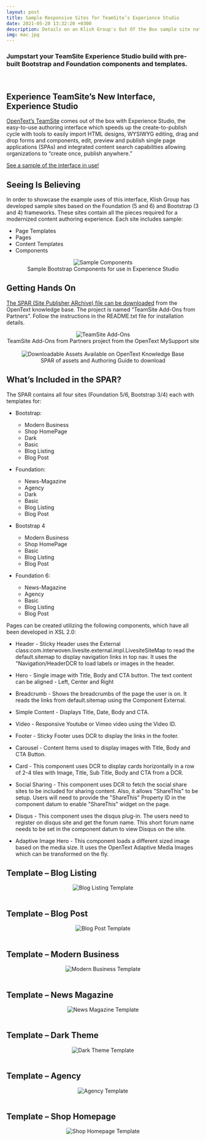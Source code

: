 ```yaml
---
layout: post
title: Sample Responsive Sites for TeamSite’s Experience Studio
date: 2021-05-20 13:32:20 +0300
description: Details on an Klish Group's Out Of the Box sample site native to Experience Studio
img: mac.jpg
---
```


### Jumpstart your TeamSite Experience Studio build with pre-built Bootstrap and Foundation components and templates.  
&nbsp;  

## Experience TeamSite’s New Interface, Experience Studio

[OpenText’s
TeamSite](https://www.opentext.com/products-and-solutions/products/customer-experience-management/web-content-management/opentext-teamsite)
comes out of the box with Experience Studio, the easy-to-use authoring
interface which speeds up the create-to-publish cycle with tools to
easily import HTML designs, WYSIWYG editing, drag and drop forms and
components, edit, preview and publish single page applications (SPAs)
and integrated content search capabilities allowing organizations to
“create once, publish anywhere.”

[See a sample of the interface in
use!](https://v2e9r2n5.map2.ssl.hwcdn.net/vidad/sunnyside.vidavee.com/opentext/OTUnrestricted/A7C49BEA1DCF55A2C357339A6E13E754.mp4)

## Seeing Is Believing

In order to showcase the example uses of this interface, Klish Group has
developed sample sites based on the Foundation (5 and 6) and Bootstrap
(3 and 4) frameworks. These sites contain all the pieces required for a
modernized content authoring experience. Each site includes sample:

-   Page Templates
-   Pages
-   Content Templates
-   Components 

<div style="text-align:center">
<img src="https://res.cloudinary.com/klish-group/image/upload/f_auto,q_auto,w_auto/web/blog/images/estudio-sample-site/image1.png" alt="Sample Components" />
</div>
<div style="text-align:center">Sample Bootstrap Components for use in Experience Studio</div>

## Getting Hands On

[The SPAR (Site Publisher ARchive) file can be downloaded](https://knowledge.opentext.com/knowledge/llisapi.dll/open/69460803)
from the OpenText knowledge base. The project is named “TeamSite Add-Ons from
Partners”.  Follow the
instructions in the README.txt file for installation details.

<div style="text-align:center">
<img src="https://res.cloudinary.com/klish-group/image/upload/f_auto,q_auto,w_auto/web/blog/images/estudio-sample-site/image2.png" alt="TeamSite Add-Ons" />
</div>
<div style="text-align:center">TeamSite Add-Ons from Partners project from the OpenText MySupport site</div>
&nbsp;  


<div style="text-align:center">
<img src="https://res.cloudinary.com/klish-group/image/upload/f_auto,q_auto,w_auto/web/blog/images/estudio-sample-site/image3.png" alt="Downloadable Assets Available on OpenText Knowledge Base" />
</div>
<div style="text-align:center">SPAR of assets and Authoring Guide to download</div>


## What’s Included in the SPAR?

The SPAR contains all four sites (Foundation 5/6, Bootstrap 3/4) each
with templates for:

-   Bootstrap:
    -   Modern Business
    -   Shop HomePage
    -   Dark
    -   Basic
    -   Blog Listing
    -   Blog Post

-   Foundation:
    -   News-Magazine
    -   Agency
    -   Dark
    -   Basic
    -   Blog Listing
    -   Blog Post

-   Bootstrap 4
    -   Modern Business
    -   Shop HomePage
    -   Basic
    -   Blog Listing
    -   Blog Post

-   Foundation 6:
    -   News-Magazine
    -   Agency
    -   Basic
    -   Blog Listing
    -   Blog Post
	
Pages can be created utilizing the following components, which have all
been developed in XSL 2.0:

-   Header - Sticky Header uses the External
    class:com.interwoven.livesite.external.impl.LivesiteSiteMap to read
    the default.sitemap to display navigation links in top nav. It uses 
	the "Navigation/HeaderDCR to load labels or images in the header.

-   Hero - Single image with Title, Body and CTA button. The
    text content can be aligned - Left, Center and Right

-   Breadcrumb - Shows the breadcrumbs of the page the
    user is on. It reads the links from default.sitemap using the
    Component External.

-   Simple Content - Displays Title, Date, Body and
    CTA.

-   Video - Responsive Youtube or Vimeo
    video using the Video ID.

-   Footer - Sticky Footer uses DCR to display the
    links in the footer.

-   Carousel - Content Items used to display images with Title,
    Body and CTA Button.

-   Card - This component uses DCR to display cards horizontally in a
    row of 2-4 tiles with Image, Title, Sub Title, Body and CTA from a
    DCR.

-   Social Sharing - This component uses DCR to fetch the social share
    sites to be included for sharing content. Also, it allows
    "ShareThis" to be setup. Users will need to provide the "ShareThis"
	Property ID in the component datum to enable "ShareThis" widget on 
	the page.

-   Disqus - This component uses the disqus plug-in. The users need to
    register on disqus site and get the forum name. This short forum
    name needs to be set in the component datum to view Disqus on the site.

-   Adaptive Image Hero - This component loads a different sized image
    based on the media size. It uses the OpenText Adaptive Media Images
    which can be transformed on the fly.  


## Template – Blog Listing
<div style="text-align: center;">
<img src="https://res.cloudinary.com/klish-group/image/upload/f_auto,q_auto,w_auto/web/blog/images/estudio-sample-site/image4.png"  alt="Blog Listing Template"/>  
</div>
&nbsp;  

## Template – Blog Post
<div style="text-align: center;">
<img src="https://res.cloudinary.com/klish-group/image/upload/f_auto,q_auto,w_auto/web/blog/images/estudio-sample-site/image5.png" alt="Blog Post Template"/>  
</div>
&nbsp;  

## Template – Modern Business
<div style="text-align: center;">
<img src="https://res.cloudinary.com/klish-group/image/upload/f_auto,q_auto,w_auto/web/blog/images/estudio-sample-site/image6.png" alt="Modern Business Template"/>
</div>
&nbsp;  

## Template – News Magazine

<div style="text-align: center;">
<img src="https://res.cloudinary.com/klish-group/image/upload/f_auto,q_auto,w_auto/web/blog/images/estudio-sample-site/image7.png" alt="News Magazine Template"/>
</div>
&nbsp;  

## Template – Dark Theme

<div style="text-align: center;">
<img src="https://res.cloudinary.com/klish-group/image/upload/f_auto,q_auto,w_auto/web/blog/images/estudio-sample-site/image8.png" alt="Dark Theme Template"/>
</div>
&nbsp;  

## Template – Agency
<div style="text-align: center;">
<img src="https://res.cloudinary.com/klish-group/image/upload/f_auto,q_auto,w_auto/web/blog/images/estudio-sample-site/image9.png" alt="Agency Template"/>
</div>
&nbsp;  

## Template – Shop Homepage
<div style="text-align: center;">
<img src="https://res.cloudinary.com/klish-group/image/upload/f_auto,q_auto,w_auto/web/blog/images/estudio-sample-site/image9.png" alt="Shop Homepage Template"/>
</div>
&nbsp;  
